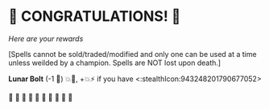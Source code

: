 # :sparkler: CONGRATULATIONS! :sparkler: 
*Here are your rewards*

[Spells cannot be sold/traded/modified and only one can be used at a time unless weilded by a champion. Spells are NOT lost upon death.]

**Lunar Bolt** (-1 :large_blue_diamond:) :boom::dart:, +:boom::zap: if you have <:stealthIcon:943248201790677052>

:sparkler: :sparkler: :sparkler: :sparkler: :sparkler: :sparkler: :sparkler: :sparkler: :sparkler: :sparkler: 
